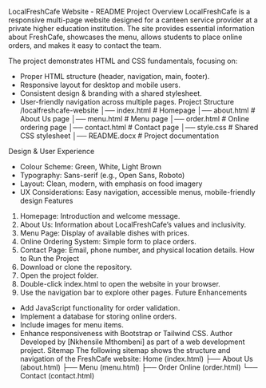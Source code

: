 LocalFreshCafe Website - README
Project Overview
LocalFreshCafe is a responsive multi-page website designed for a canteen service provider at a private higher education institution. The site provides essential information about FreshCafe, showcases the menu, allows students to place online orders, and makes it easy to contact the team.

The project demonstrates HTML and CSS fundamentals, focusing on:
- Proper HTML structure (header, navigation, main, footer).
- Responsive layout for desktop and mobile users.
- Consistent design & branding with a shared stylesheet.
- User-friendly navigation across multiple pages.
Project Structure
/localfreshcafe-website
│── index.html        # Homepage
│── about.html        # About Us page
│── menu.html         # Menu page
│── order.html        # Online ordering page
│── contact.html      # Contact page
│── style.css         # Shared CSS stylesheet
│── README.docx       # Project documentation

Design & User Experience
- Colour Scheme: Green, White, Light Brown
- Typography: Sans-serif (e.g., Open Sans, Roboto)
- Layout: Clean, modern, with emphasis on food imagery
- UX Considerations: Easy navigation, accessible menus, mobile-friendly design
Features
1. Homepage: Introduction and welcome message.
2. About Us: Information about LocalFreshCafe’s values and inclusivity.
3. Menu Page: Display of available dishes with prices.
4. Online Ordering System: Simple form to place orders.
5. Contact Page: Email, phone number, and physical location details.
How to Run the Project
1. Download or clone the repository.
2. Open the project folder.
3. Double-click index.html to open the website in your browser.
4. Use the navigation bar to explore other pages.
Future Enhancements
- Add JavaScript functionality for order validation.
- Implement a database for storing online orders.
- Include images for menu items.
- Enhance responsiveness with Bootstrap or Tailwind CSS.
Author
Developed by [Nkhensile Mthombeni] as part of a web development project.
Sitemap
The following sitemap shows the structure and navigation of the FreshCafe website:
Home (index.html)
   ├── About Us (about.html)
   ├── Menu (menu.html)
   ├── Order Online (order.html)
   └── Contact (contact.html)
